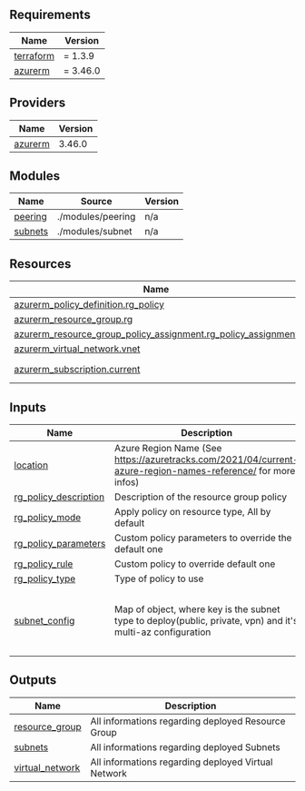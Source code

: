 ## Requirements

| Name | Version |
|------|---------|
| <a name="requirement_terraform"></a> [terraform](#requirement\_terraform) | = 1.3.9 |
| <a name="requirement_azurerm"></a> [azurerm](#requirement\_azurerm) | = 3.46.0 |

## Providers

| Name | Version |
|------|---------|
| <a name="provider_azurerm"></a> [azurerm](#provider\_azurerm) | 3.46.0 |

## Modules

| Name | Source | Version |
|------|--------|---------|
| <a name="module_peering"></a> [peering](#module\_peering) | ./modules/peering | n/a |
| <a name="module_subnets"></a> [subnets](#module\_subnets) | ./modules/subnet | n/a |

## Resources

| Name | Type |
|------|------|
| [azurerm_policy_definition.rg_policy](https://registry.terraform.io/providers/hashicorp/azurerm/3.46.0/docs/resources/policy_definition) | resource |
| [azurerm_resource_group.rg](https://registry.terraform.io/providers/hashicorp/azurerm/3.46.0/docs/resources/resource_group) | resource |
| [azurerm_resource_group_policy_assignment.rg_policy_assignment](https://registry.terraform.io/providers/hashicorp/azurerm/3.46.0/docs/resources/resource_group_policy_assignment) | resource |
| [azurerm_virtual_network.vnet](https://registry.terraform.io/providers/hashicorp/azurerm/3.46.0/docs/resources/virtual_network) | resource |
| [azurerm_subscription.current](https://registry.terraform.io/providers/hashicorp/azurerm/3.46.0/docs/data-sources/subscription) | data source |

## Inputs

| Name | Description | Type | Default | Required |
|------|-------------|------|---------|:--------:|
| <a name="input_location"></a> [location](#input\_location) | Azure Region Name (See https://azuretracks.com/2021/04/current-azure-region-names-reference/ for more infos) | `string` | `"francecentral"` | no |
| <a name="input_rg_policy_description"></a> [rg\_policy\_description](#input\_rg\_policy\_description) | Description of the resource group policy | `string` | `""` | no |
| <a name="input_rg_policy_mode"></a> [rg\_policy\_mode](#input\_rg\_policy\_mode) | Apply policy on resource type, All by default | `string` | `"All"` | no |
| <a name="input_rg_policy_parameters"></a> [rg\_policy\_parameters](#input\_rg\_policy\_parameters) | Custom policy parameters to override the default one | `string` | `null` | no |
| <a name="input_rg_policy_rule"></a> [rg\_policy\_rule](#input\_rg\_policy\_rule) | Custom policy to override default one | `string` | `null` | no |
| <a name="input_rg_policy_type"></a> [rg\_policy\_type](#input\_rg\_policy\_type) | Type of policy to use | `string` | `"Custom"` | no |
| <a name="input_subnet_config"></a> [subnet\_config](#input\_subnet\_config) | Map of object, where key is the subnet type to deploy(public, private, vpn) and it's multi-az configuration | <pre>map(object({<br>    is_multi_az = optional(bool)<br>  }))</pre> | <pre>{<br>  "private": {},<br>  "public": {},<br>  "vpn": {}<br>}</pre> | no |

## Outputs

| Name | Description |
|------|-------------|
| <a name="output_resource_group"></a> [resource\_group](#output\_resource\_group) | All informations regarding deployed Resource Group |
| <a name="output_subnets"></a> [subnets](#output\_subnets) | All informations regarding deployed Subnets |
| <a name="output_virtual_network"></a> [virtual\_network](#output\_virtual\_network) | All informations regarding deployed Virtual Network |
